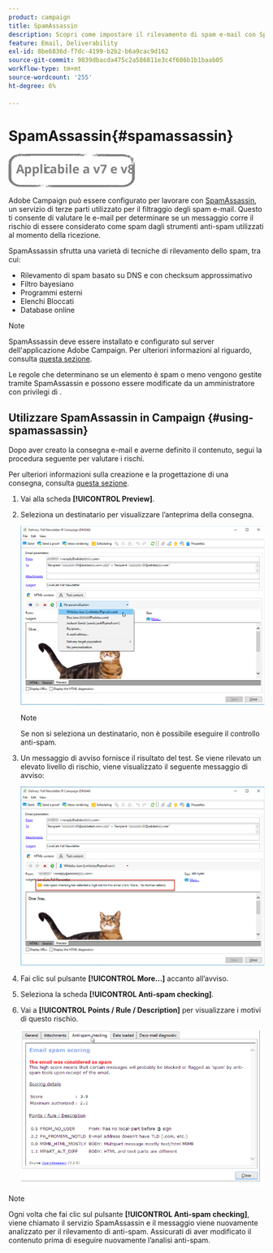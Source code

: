 ```yaml
---
product: campaign
title: SpamAssassin
description: Scopri come impostare il rilevamento di spam e-mail con SpamAssassin
feature: Email, Deliverability
exl-id: 8be6836d-f7dc-4199-b2b2-b6a9cac9d162
source-git-commit: 9839dbacda475c2a586811e3c4f686b1b1baab05
workflow-type: tm+mt
source-wordcount: '255'
ht-degree: 6%

---
```


# SpamAssassin{#spamassassin}

![](../../assets/common.svg)

Adobe Campaign può essere configurato per lavorare con [SpamAssassin](https://spamassassin.apache.org), un servizio di terze parti utilizzato per il filtraggio degli spam e-mail. Questo ti consente di valutare le e-mail per determinare se un messaggio corre il rischio di essere considerato come spam dagli strumenti anti-spam utilizzati al momento della ricezione.

SpamAssassin sfrutta una varietà di tecniche di rilevamento dello spam, tra cui:

* Rilevamento di spam basato su DNS e con checksum approssimativo
* Filtro bayesiano
* Programmi esterni
* Elenchi Bloccati
* Database online

>[!NOTE]
>
>SpamAssassin deve essere installato e configurato sul server dell&#39;applicazione Adobe Campaign. Per ulteriori informazioni al riguardo, consulta [questa sezione](../../installation/using/configuring-spamassassin.md).
>
>Le regole che determinano se un elemento è spam o meno vengono gestite tramite SpamAssassin e possono essere modificate da un amministratore con privilegi di .

## Utilizzare SpamAssassin in Campaign {#using-spamassassin}

Dopo aver creato la consegna e-mail e averne definito il contenuto, segui la procedura seguente per valutare i rischi.

Per ulteriori informazioni sulla creazione e la progettazione di una consegna, consulta [questa sezione](about-email-channel.md).

1. Vai alla scheda **[!UICONTROL Preview]**. 
1. Seleziona un destinatario per visualizzare l’anteprima della consegna.

   ![](assets/s_tn_del_preview_spamassassin_recipient.png)

   >[!NOTE]
   >
   >Se non si seleziona un destinatario, non è possibile eseguire il controllo anti-spam.

1. Un messaggio di avviso fornisce il risultato del test. Se viene rilevato un elevato livello di rischio, viene visualizzato il seguente messaggio di avviso:

   ![](assets/s_tn_del_preview_spamassassin_ko.png)

1. Fai clic sul pulsante **[!UICONTROL More...]** accanto all’avviso.
1. Seleziona la scheda **[!UICONTROL Anti-spam checking]**.
1. Vai a **[!UICONTROL Points / Rule / Description]** per visualizzare i motivi di questo rischio.

   ![](assets/s_tn_del_msg_spamassassin_ko.png)

>[!NOTE]
>
>Ogni volta che fai clic sul pulsante **[!UICONTROL Anti-spam checking]**, viene chiamato il servizio SpamAssassin e il messaggio viene nuovamente analizzato per il rilevamento di anti-spam. Assicurati di aver modificato il contenuto prima di eseguire nuovamente l’analisi anti-spam.
